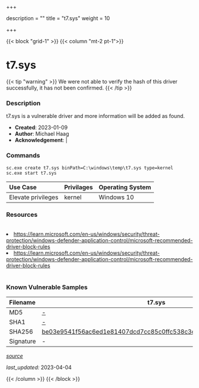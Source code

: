 +++

description = ""
title = "t7.sys"
weight = 10

+++


{{< block "grid-1" >}}
{{< column "mt-2 pt-1">}}


# t7.sys 


{{< tip "warning" >}}
We were not able to verify the hash of this driver successfully, it has not been confirmed.
{{< /tip >}}


### Description

t7.sys is a vulnerable driver and more information will be added as found.

- **Created**: 2023-01-09
- **Author**: Michael Haag
- **Acknowledgement**:  | [](https://twitter.com/)

### Commands

```
sc.exe create t7.sys binPath=C:\windows\temp\t7.sys type=kernel
sc.exe start t7.sys
```

| Use Case | Privilages | Operating System | 
|:---- | ---- | ---- |
| Elevate privileges | kernel | Windows 10 |

### Resources
<br>
<li><a href=" https://learn.microsoft.com/en-us/windows/security/threat-protection/windows-defender-application-control/microsoft-recommended-driver-block-rules"> https://learn.microsoft.com/en-us/windows/security/threat-protection/windows-defender-application-control/microsoft-recommended-driver-block-rules</a></li>
<li><a href="https://learn.microsoft.com/en-us/windows/security/threat-protection/windows-defender-application-control/microsoft-recommended-driver-block-rules">https://learn.microsoft.com/en-us/windows/security/threat-protection/windows-defender-application-control/microsoft-recommended-driver-block-rules</a></li>
<br>

### Known Vulnerable Samples

| Filename | t7.sys |
|:---- | ---- | 
| MD5 | <a href="https://www.virustotal.com/gui/file/-">-</a> |
| SHA1 | <a href="https://www.virustotal.com/gui/file/-">-</a> |
| SHA256 | <a href="https://www.virustotal.com/gui/file/be03e9541f56ac6ed1e81407dcd7cc85c0ffc538c3c2c2c8a9c747edbcf13100">be03e9541f56ac6ed1e81407dcd7cc85c0ffc538c3c2c2c8a9c747edbcf13100</a> |
| Signature | -   |


[*source*](https://github.com/magicsword-io/LOLDrivers/tree/main/yaml/t7.sys.yml)

*last_updated:* 2023-04-04








{{< /column >}}
{{< /block >}}
